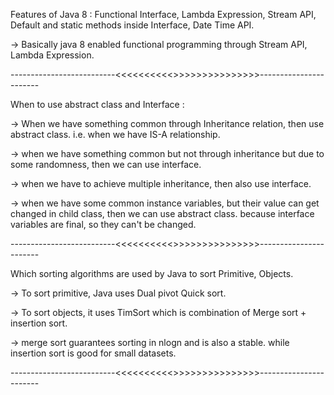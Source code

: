 
Features of Java 8 : Functional Interface, Lambda Expression, Stream API, Default and static methods inside Interface, Date Time API. 

-> Basically java 8 enabled functional programming through Stream API, Lambda Expression.


--------------------------<<<<<<<<<<>>>>>>>>>>>>>>>-----------------------


When to use abstract class and Interface :

-> When we have something common through Inheritance relation, then use abstract class. i.e. when we have IS-A relationship.

-> when we have something common but not through inheritance but due to some randomness, then we can use interface.

-> when we have to achieve multiple inheritance, then also use interface.

-> when we have some common instance variables, but their value can get changed in child class, then we can use abstract class. because interface variables are final, so they can't be changed.



--------------------------<<<<<<<<<<>>>>>>>>>>>>>>>-----------------------


Which sorting algorithms are used by Java to sort Primitive, Objects.

-> To sort primitive, Java uses Dual pivot Quick sort. 

-> To sort objects, it uses TimSort which is combination of Merge sort + insertion sort.

-> merge sort guarantees sorting in nlogn and is also a stable. while insertion sort is good for small datasets.


--------------------------<<<<<<<<<<>>>>>>>>>>>>>>>-----------------------
